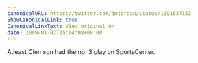```yaml
---
canonicalURL: https://twitter.com/jmjordan/status/1091637153
ShowCanonicalLink: true
CanonicalLinkText: View original on
date: 2009-01-02T15:04:08+00:00
---
```

Atleast Clemson had the no. 3 play on SportsCenter.